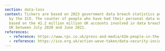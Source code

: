 ```yaml
---
section: data-loss
context: Tickers are based on 2023 government data breach statistics published
  by the ICO. The counter of people who have had their personal data exposed is
  based on the 42.2 million million UK accounts involved in data breaches in the
  UK between July 2020 and June 2021.
references:
  - reference: https://www.rpc.co.uk/press-and-media/42m-people-in-the-uk-had-their-financial-data-compromised-in-breach-last-year-up-1777/
  - reference: https://ico.org.uk/action-weve-taken/data-security-incident-trends/
---
```

